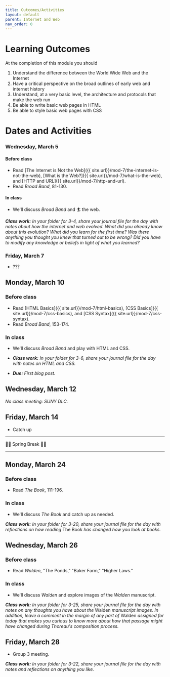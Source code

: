 ```yaml
---
title: Outcomes/Activities
layout: default
parent: Internet and Web
nav_order: 0
---
```


# Learning Outcomes

At the completion of this module you should

1. Understand the difference between the World Wide Web and the Internet
2. Have a critical perspective on the broad outlines of early web and internet history
3. Understand, at a very basic level, the architecture and protocols that make the web run
3. Be able to write basic web pages in HTML
4. Be able to style basic web pages with CSS

# Dates and Activities

### Wednesday, March 5

#### Before class

- Read [The Internet is Not the Web]({{ site.url}}/mod-7/the-internet-is-not-the-web), [What is the Web?]({{ site.url}}/mod-7/what-is-the-web), and [HTTP and URL]({{ site.url}}/mod-7/http-and-url).
- Read *Broad Band*, 81-130.

#### In class

- We'll discuss *Broad Band* and 🏄 the web.

***Class work:*** *In your folder for 3-4, share your journal file for the day with notes about how the internet and web evolved. What did you already know about this evolution? What did you learn for the first time? Was there anything you thought you knew that turned out to be wrong? Did you have to modify any knowledge or beliefs in light of what you learned?*

### Friday, March 7

- ???

## Monday, March 10

### Before class

- Read [HTML Basics]({{ site.url}}/mod-7/html-basics), [CSS Basics]({{ site.url}}/mod-7/css-basics), and [CSS Syntax]({{ site.url}}/mod-7/css-syntax).
- Read *Broad Band*, 153-174.

### In class

- We'll discuss *Broad Band* and play with HTML and CSS.

- ***Class work:*** *In your folder for 3-6, share your journal file for the day with notes on HTML and CSS.*

- ***Due:*** *First blog post.*

## Wednesday, March 12

*No class meeting: SUNY DLC.*

## Friday, March 14

- Catch up

---

🌱🌱 Spring Break 🌱🌱

---

## Monday, March 24

### Before class

- Read *The Book*, 111-196.

### In class

- We'll discuss *The Book* and catch up as needed.

***Class work:*** *In your folder for 3-20, share your journal file for the day with reflections on how reading* The Book *has changed how you look at books.*

## Wednesday, March 26

### Before class

- Read *Walden*, "The Ponds," "Baker Farm," "Higher Laws."

### In class

- We'll discuss *Walden* and explore images of the *Walden* manuscript.

***Class work:*** *In your folder for 3-25, share your journal file for the day with notes on any thoughts you have about the* Walden *manuscript images. In addition, leave a comment in the margin of any part of* Walden *assigned for today that makes you curious to know more about how that passage might have changed during Thoreau's composition process.*

## Friday, March 28

- Group 3 meeting.

***Class work:*** *In your folder for 3-22, share your journal file for the day with notes and reflections on anything you like.*